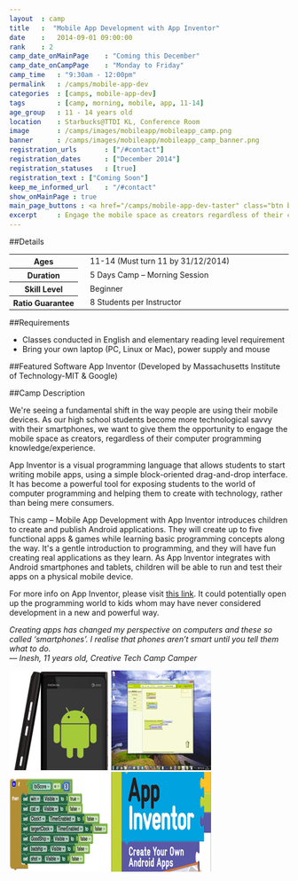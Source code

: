 ```yaml
---
layout 	: camp
title 	:  "Mobile App Development with App Inventor"
date 	:   2014-09-01 09:00:00
rank    : 2
camp_date_onMainPage 	: "Coming this December"
camp_date_onCampPage 	: "Monday to Friday"
camp_time	: "9:30am - 12:00pm"
permalink   : /camps/mobile-app-dev
categories  : [camps, mobile-app-dev]
tags	    : [camp, morning, mobile, app, 11-14]
age_group 	: 11 - 14 years old
location	: Starbucks@TTDI KL, Conference Room
image		: /camps/images/mobileapp/mobileapp_camp.png
banner		: /camps/images/mobileapp/mobileapp_camp_banner.png
registration_urls		: ["/#contact"]
registration_dates		: ["December 2014"]
registration_statuses	: [true]
registration_text : ["Coming Soon"]
keep_me_informed_url	: "/#contact"
show_onMainPage : true
main_page_buttons : <a href="/camps/mobile-app-dev-taster" class="btn btn-lg pad-c btn-green">1-day<br>Experience<a href="/camps/mobile-app-dev" class="btn btn-lg pad-c btn-primary-pale">5-day Camp</a>
excerpt		: Engage the mobile space as creators regardless of their computer programming knowledge
---
```


##Details
<table style="white-space: nowrap">
    <col width="13%">
    <col width="3%">
    <col width="84%">
	<tr>
		<th>Ages</th>
        <td/>
		<td>11-14 (Must turn 11 by 31/12/2014)</td>
	</tr>	
	<tr>
		<th>Duration</th>
        <td/>
		<td>5 Days Camp – Morning Session</td>
	</tr>	
	<tr>
		<th>Skill Level</th>
        <td/>
		<td>Beginner</td>
	</tr>	
	<tr>
		<th>Ratio Guarantee</th>
        <td/>
		<td>8 Students per Instructor</td>
	</tr>
</table>

##Requirements
* Classes conducted in English and elementary reading level requirement
* Bring your own laptop (PC, Linux or Mac), power supply and mouse

##Featured Software
App Inventor (Developed by Massachusetts Institute of Technology-MIT & Google)

##Camp Description
<div class="row">

<div class="col-md-8">
<p>
We're seeing a fundamental shift in the way people are using their mobile devices. As our high school students become more technological savvy with their smartphones, we want to give them the opportunity to engage the mobile space as creators, regardless of their computer programming knowledge/experience.
</p>
<p>
App Inventor is a visual programming language that allows students to start writing mobile apps, using a simple block-oriented drag-and-drop interface. It has become a powerful tool for exposing students to the world of computer programming and helping them to create with technology, rather than being mere consumers.
</p>
<p>
This camp – Mobile App Development with App Inventor introduces children to create and publish Android applications. They will create up to five functional apps & games while learning basic programming concepts along the way. It's a gentle introduction to programming, and they will have fun creating real applications as they learn. As App Inventor integrates with Android smartphones and tablets, children will be able to run and test their apps on a physical mobile device.
</p>
<p>
For more info on App Inventor, please visit <a href="http://appinventor.mit.edu/explore/" target="_blank">this link</a>. It could potentially open up the programming world to kids whom may have never considered development in a new and powerful way.
</p>
<p><i>
Creating apps has changed my perspective on computers and these so called ‘smartphones’. I realise that phones aren’t smart until you tell them what to do.
<br>— Inesh, 11 years old, Creative Tech Camp Camper
</i></p>
</div>

<div class="col-md-4">
	<img class="pad img-responsive ctc-camp-imgs" src="/camps/images/mobileapp/1.png"/>
	<img class="pad img-responsive ctc-camp-imgs" src="/camps/images/mobileapp/2.png"/>
	<img class="pad img-responsive ctc-camp-imgs" src="/camps/images/mobileapp/3.png"/>
	<img class="pad img-responsive ctc-camp-imgs" src="/camps/images/mobileapp/4.png"/>
</div>

</div>
